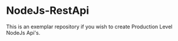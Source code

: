 # NodeJs-RestApi
This is an exemplar repository if you wish to create Production Level NodeJs Api's.

